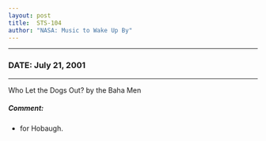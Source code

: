 ```yaml
---
layout: post
title:  STS-104
author: "NASA: Music to Wake Up By"
---
```


----
### DATE: July 21, 2001
----
Who Let the Dogs Out? by the Baha Men

##### Comment:
* for Hobaugh.
